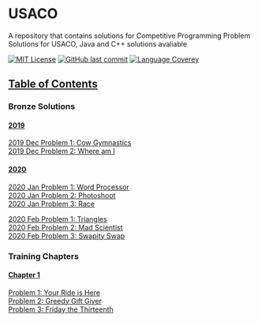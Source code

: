 # USACO
A repository that contains solutions for Competitive Programming Problem Solutions for USACO,
Java and C++ solutions avaliable

[![MIT License](https://img.shields.io/github/license/o0River0o/USACO?style=flat-square)](https://github.com/o0River0o/USACO/blob/master/LICENSE)
[![GitHub last commit](https://img.shields.io/github/last-commit/o0River0o/USACO?style=flat-square)]()
[![Language Coverey](https://img.shields.io/github/languages/count/o0River0o/USACO?style=flat-square)]()

## <u>Table of Contents</u>

### **Bronze Solutions**
#### <u>2019</u>
[2019 Dec Problem 1: Cow Gymnastics](USACO/bronze/2019/Dec/Cow-Gymnastics/)
<br>
[2019 Dec Problem 2: Where am I](USACO/bronze/2019/Dec/Where-am-I/)
<br>

#### <u>2020</u>

[2020 Jan Problem 1: Word Processor](USACO/bronze/2020/Jan/Word-Processor/)
<br>
[2020 Jan Problem 2: Photoshoot](USACO/bronze/2020/Jan/Photoshoot/)
<br>
[2020 Jan Problem 3: Race](USACO/bronze/2020/Jan/Race/)
<br>

[2020 Feb Problem 1: Triangles](USACO/bronze/2020/Feb/Triangles/)
<br>
[2020 Feb Problem 2: Mad Scientist](USACO/bronze/2020/Feb/Mad-Scientist/)
<br>
[2020 Feb Problem 3: Swapity Swap](USACO/bronze/2020/Feb/Mad-Scientist/)
<br>

### **Training Chapters**
#### <u>Chapter 1</u>

[Problem 1: Your Ride is Here](USACO/training/chapter1/ride/ride.java)
<br>
[Problem 2: Greedy Gift Giver](USACO/training/chapter1/gift1/)
<br>
[Problem 3: Friday the Thirteenth](USACO/training/chapter1/friday/)
